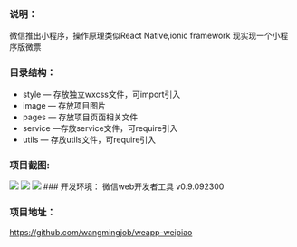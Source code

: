 ### 说明：
微信推出小程序，操作原理类似React Native,ionic framework
现实现一个小程序版微票
### 目录结构：
- style — 存放独立wxcss文件，可import引入
- image — 存放项目图片
- pages — 存放项目页面相关文件
- service —存放service文件，可require引入
- utils — 存放utils文件，可require引入

### 项目截图:
<img src="https://raw.githubusercontent.com/wangmingjob/weapp-weipiao/master/screenshots/01.png"/>
<img src="https://raw.githubusercontent.com/wangmingjob/weapp-weipiao/master/screenshots/02.png"/>
<img src="https://raw.githubusercontent.com/wangmingjob/weapp-weipiao/master/screenshots/03.png"/>
### 开发环境：
微信web开发者工具 v0.9.092300

### 项目地址：
https://github.com/wangmingjob/weapp-weipiao
